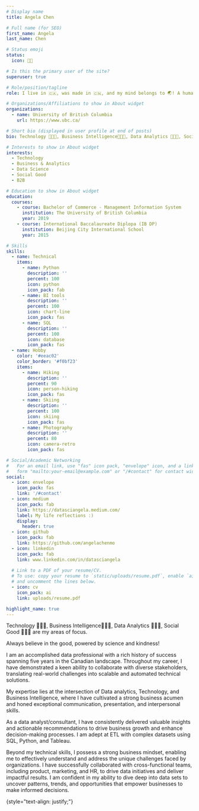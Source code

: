 ```yaml
---
# Display name
title: Angela Chen

# Full name (for SEO)
first_name: Angela
last_name: Chen

# Status emoji
status:
  icon: 🧑‍🎓️

# Is this the primary user of the site?
superuser: true

# Role/position/tagline
role: I live in 🇨🇦, was made in 🇨🇳, and my mind belongs to 🌏! A humanitarian by heart. I genuinely believe in good people and the capability that we can all make a difference in our society with the power of kindness, science, and research. I enjoy talking with great minds coming from all fields.

# Organizations/Affiliations to show in About widget
organizations:
  - name: University of British Columbia
    url: https://www.ubc.ca/

# Short bio (displayed in user profile at end of posts)
bio: Technology 👩🏻‍🔬, Business Intelligence👩🏻‍💼, Data Analytics 👩🏻‍💻, Social Good 👩🏻‍🏭 | Always believe in the good, powered by science and kindness

# Interests to show in About widget
interests:
  - Technology
  - Business & Analytics
  - Data Science
  - Social Good
  - B2B

# Education to show in About widget
education:
  courses:
    - course: Bachelor of Commerce - Management Information System
      institution: The University of British Columbia
      year: 2019
    - course: International Baccalaureate Diplopa (IB DP)
      institution: Beijing City International School
      year: 2015

# Skills
skills:
  - name: Technical
    items:
      - name: Python
        description: ''
        percent: 100
        icon: python
        icon_pack: fab
      - name: BI tools
        description: ''
        percent: 100
        icon: chart-line
        icon_pack: fas
      - name: SQL
        description: ''
        percent: 100
        icon: database
        icon_pack: fas
  - name: Hobby
    color: '#eeac02'
    color_border: '#f0bf23'
    items:
      - name: Hiking
        description: ''
        percent: 90
        icon: person-hiking
        icon_pack: fas
      - name: Skiing
        description: ''
        percent: 100
        icon: skiing
        icon_pack: fas
      - name: Photography
        description: ''
        percent: 80
        icon: camera-retro
        icon_pack: fas

# Social/Academic Networking
#   For an email link, use "fas" icon pack, "envelope" icon, and a link in the
#   form "mailto:your-email@example.com" or "/#contact" for contact widget.
social:
  - icon: envelope
    icon_pack: fas
    link: '/#contact'
  - icon: medium
    icon_pack: fab
    link: https://datasciangela.medium.com/
    label: My life reflections :)
    display:
      header: true
  - icon: github
    icon_pack: fab
    link: https://github.com/angelachenmo
  - icon: linkedin
    icon_pack: fab
    link: www.linkedin.com/in/datasciangela
  
  # Link to a PDF of your resume/CV.
  # To use: copy your resume to `static/uploads/resume.pdf`, enable `ai` icons in `params.yaml`,
  # and uncomment the lines below.
  - icon: cv
    icon_pack: ai
    link: uploads/resume.pdf

highlight_name: true
---
```

Technology 👩🏻‍🔬, Business Intelligence👩🏻‍💼, Data Analytics 👩🏻‍💻, Social Good 👩🏻‍🏭 are my areas of focus.

Always believe in the good, powered by science and kindness!

I am an accomplished data professional with a rich history of success spanning five years in the Canadian landscape. Throughout my career, I have demonstrated a keen ability to collaborate with diverse stakeholders, translating real-world challenges into scalable and automated technical solutions. 

My expertise lies at the intersection of Data analytics, Technology, and Business Intelligence, where I have cultivated a strong business acumen and honed exceptional communication, presentation, and interpersonal skills.

As a data analyst/consultant, I have consistently delivered valuable insights and actionable recommendations to drive business growth and enhance decision-making processes. I am adept at ETL with complex datasets using SQL, Python, and Tableau. 

Beyond my technical skills, I possess a strong business mindset, enabling me to effectively understand and address the unique challenges faced by organizations. I have successfully collaborated with cross-functional teams, including product, marketing, and HR, to drive data initiatives and deliver impactful results. I am confident in my ability to dive deep into data sets to uncover patterns, trends, and opportunities that empower businesses to make informed decisions.


{style="text-align: justify;"}